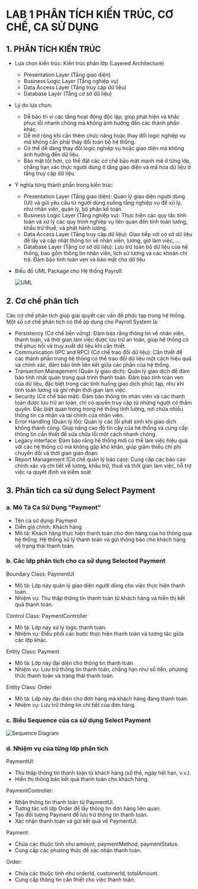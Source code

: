 # LAB 1 PHÂN TÍCH KIẾN TRÚC, CƠ CHẾ, CA SỬ DỤNG
 
## 1. PHÂN TÍCH KIẾN TRÚC
   - Lựa chọn kiến trúc: Kiến trúc phân lớp (Layered Architecture)
     + Presentation Layer (Tầng giao diện)
     + Business Logic Layer (Tầng nghiệp vụ)
     + Data Access Layer (Tầng truy cập dữ liệu)
     + Database Layer (Tầng cơ sở dữ liệu)
   - Lý do lựa chọn:
     + Dễ bảo trì vì các tầng hoạt động độc lập, giúp phát hiện và khắc phục lỗi nhanh chóng mà không ảnh hưởng đến các thành phần khác.
     + Dễ mở rộng khi cần thêm chức năng hoặc thay đổi logic nghiệp vụ mà không cần phải thay đổi toàn bộ hệ thống.
     + Có thể dễ dàng thay đổi logic nghiệp vụ hoặc giao diện mà không ảnh hưởng đến dữ liệu.
     + Bảo mật tốt hơn, có thể đặt các cơ chế bảo mật mạnh mẽ ở từng lớp, chẳng hạn xác thực người dùng ở tầng giao diện và mã hóa dữ liệu ở tầng truy cập dữ liệu.
   - Ý nghĩa từng thành phần trong kiến trúc:
     + Presentation Layer (Tầng giao diện): Quản lý giao diện người dùng (UI) và gửi yêu cầu từ người dùng xuống tầng nghiệp vụ để xử lý, như nhân viên, quản lý, bộ phận kế toán.
     + Business Logic Layer (Tầng nghiệp vụ): Thực hiện các quy tắc tính toán và xử lý các quy trình nghiệp vụ liên quan đến tính toán lương, khấu trừ thuế, và phát hành lương.
     + Data Access Layer (Tầng truy cập dữ liệu): Giao tiếp với cơ sở dữ liệu để lấy và cập nhật thông tin về nhân viên, lương, giờ làm việc,....
     + Database Layer (Tầng cơ sở dữ liệu): Lưu trữ toàn bộ dữ liệu của hệ thống, bao gồm thông tin nhân viên, lịch sử lương và các khoản chi trả. Đảm bảo tính toàn vẹn và bảo mật cho dữ liệu
   - Biểu đồ UML Package cho Hệ thống Payroll:


     ![UML](https://www.planttext.com/api/plantuml/png/T9112i9034NtEKKkO8yWjNRPHQyGnb12fpCoIHSYdgmBZ-GLT12fr37B_nuyo6EvrsgKR9uyW8uIC4Lb01FpZ3svaGPMtE7HaogsGaEY2U3y9jWdLWv69Z5qTE64U8NRofjP9R1g5mTn9Q4beuDpMVb36rB-Ph_9gjgNGb3OihfDmdRuI6iPNbTpEEKtFG400F__0m00)

## 2. Cơ chế phân tích

Các cơ chế phân tích giúp giải quyết các vấn đề phức tạp trong hệ thống. Một số cơ chế phân tích có thể áp dụng cho Payroll System là:
  - Persistency (Cơ chế bền vững): Đảm bảo rằng thông tin về nhân viên, thanh toán, và thời gian làm việc được lưu trữ an toàn, giúp hệ thống có thể phục hồi và truy xuất dữ liệu khi cần thiết.
  - Communication (IPC and RPC) (Cơ chế trao đổi dữ liệu): Cần thiết để các thành phần trong hệ thống có thể trao đổi dữ liệu một cách hiệu quả và chính xác, đảm bảo tính liên kết giữa các phần của hệ thống.
  - Transaction Management (Quản lý giao dịch): Quản lý giao dịch để đảm bảo tính nhất quán trong quá trình thanh toán. Đảm bảo tính toàn vẹn của dữ liệu, đặc biệt trong các tình huống giao dịch phức tạp, như khi tính toán lương và ghi nhận thời gian làm việc.
  - Security (Cơ chế bảo mật): Đảm bảo thông tin nhân viên và các thanh toán được lưu trữ an toàn, chỉ có quyền truy cập từ những người có thẩm quyền. Đặc biệt quan trọng trong hệ thống tính lương, nơi chứa nhiều thông tin cá nhân và tài chính của nhân viên.
  - Error Handling (Quản lý lỗi): Quản lý các lỗi phát sinh khi giao dịch không thành công. Giúp nâng cao độ tin cậy của hệ thống và cung cấp thông tin cần thiết để sửa chữa lỗi một cách nhanh chóng.
  - Legacy interface: Đảm bảo rằng hệ thống mới có thể làm việc hiệu quả với các hệ thống cũ mà không gặp khó khăn, giúp giảm thiểu chi phí chuyển đổi và thời gian gián đoạn.
  - Report Management (Cơ chế quản lý báo cáo): Cung cấp các báo cáo chính xác và chi tiết về lương, khấu trừ, thuế và thời gian làm việc, hỗ trợ việc ra quyết định và kiểm soát

 ## 3. Phân tích ca sử dụng Select Payment
### a. Mô Tả Ca Sử Dụng "Payment"
 - Tên ca sử dụng: Payment
 - Diễn giả chính: Khách hàng
 - Mô tả: Khách hàng thực hiện thanh toán cho đơn hàng của họ thông qua hệ thống. Hệ thống xử lý thanh toán và gửi thông báo cho khách hàng về trạng thái thanh toán.
### b. Các lớp phân tích cho ca sử dụng Selected Payment
Boundary Class: PaymentUI
  - Mô tả: Lớp này quản lý giao diện người dùng cho việc thực hiện thanh toán.
  - Nhiệm vụ: Thu thập thông tin thanh toán từ khách hàng và hiển thị kết quả thanh toán.

Control Class: PaymentController
  - Mô tả: Lớp này xử lý logic thanh toán.
  - Nhiệm vụ: Điều phối các bước thực hiện thanh toán và tương tác giữa các lớp khác.

Entity Class: Payment
  - Mô tả: Lớp này đại diện cho thông tin thanh toán.
  - Nhiệm vụ: Lưu trữ thông tin thanh toán, chẳng hạn như số tiền, phương thức thanh toán và trạng thái thanh toán.

Entity Class: Order
  - Mô tả: Lớp này đại diện cho đơn hàng mà khách hàng đang thanh toán.
  - Nhiệm vụ: Lưu trữ thông tin chi tiết của đơn hàng.
### c. Biểu Sequence của ca sử dụng Select Payment

![Sequence Diagram](https://www.planttext.com/api/plantuml/png/Z98nJiD044NxFSMKK7012XGf1I0Xe029rh6js8ez2-inaaj4IPKRO4MKaIYel4KAeznZJi0LcCLnx28cAMTttf__P_V7haOPUORoD57PB4OmEWkLvvCsCCupqcber4Jd67YcW5klI4Ea-qlbQoIZa_Pat9I9D4iLqxQrBMzC87UgbOIJiquCJk4wuchv21JLNpW54XyKUHW1wRh4esFLzNPWDrC4pjakuxry3n6TFq_2Nd7rKVJPx_cwH8ZgTvmAsxGDpBqpN2tWcUtBiC3EuPj39y5LgGLXEvS4wq-s2oUpo_-GYuUwz07T3WyAtj_yHSpsrL5its36rOhWANUP_dc0xIkA-IRqf9O8m_GenC3zi5y0003__mC0)

### d. Nhiệm vụ của từng lớp phân tích
PaymentUI:
  - Thu thập thông tin thanh toán từ khách hàng (số thẻ, ngày hết hạn, v.v.).
  - Hiển thị thông báo kết quả thanh toán cho khách hàng.

PaymentController:
  - Nhận thông tin thanh toán từ PaymentUI.
  - Tương tác với lớp Order để lấy thông tin đơn hàng liên quan.
  - Tạo đối tượng Payment để lưu trữ thông tin thanh toán.
  - Xác nhận thanh toán và gửi kết quả về PaymentUI.

Payment:
  - Chứa các thuộc tính như amount, paymentMethod, paymentStatus.
  - Cung cấp các phương thức để xác nhận thanh toán.

Order:
  - Chứa các thuộc tính như orderId, customerId, totalAmount.
  - Cung cấp thông tin cần thiết cho việc thanh toán.
